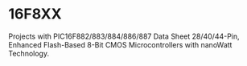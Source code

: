 # 16F8XX
Projects with PIC16F882/883/884/886/887 Data Sheet 28/40/44-Pin, Enhanced Flash-Based 8-Bit CMOS Microcontrollers with nanoWatt Technology.
